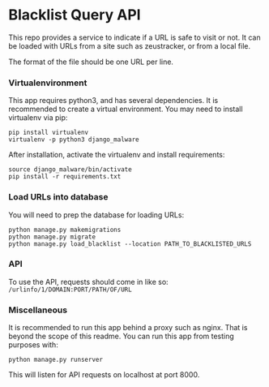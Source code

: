 # Blacklist Query API

This repo provides a service to indicate if a URL is safe to visit or not.  It can be loaded with URLs from a site such as zeustracker, or from a local file.

The format of the file should be one URL per line.

### Virtualenvironment
This app requires python3, and has several dependencies.  It is recommended to create a virtual environment.  You may need to install virtualenv via pip:

```
pip install virtualenv
virtualenv -p python3 django_malware
```

After installation, activate the virtualenv and install requirements:
```
source django_malware/bin/activate
pip install -r requirements.txt
```

### Load URLs into database
You will need to prep the database for loading URLs:
```
python manage.py makemigrations
python manage.py migrate
python manage.py load_blacklist --location PATH_TO_BLACKLISTED_URLS
```

### API
To use the API, requests should come in like so:
`/urlinfo/1/DOMAIN:PORT/PATH/OF/URL`

### Miscellaneous
It is recommended to run this app behind a proxy such as nginx.  That is beyond the scope of this readme.  You can run this app from testing purposes with:
```
python manage.py runserver
```
This will listen for API requests on localhost at port 8000.
